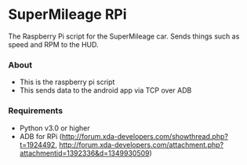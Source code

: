 # SuperMileage RPi
The Raspberry Pi script for the SuperMileage car. Sends things such as speed and RPM to the HUD.

### About
- This is the raspberry pi script
- This sends data to the android app via TCP over ADB

### Requirements
- Python v3.0 or higher
- ADB for RPi (http://forum.xda-developers.com/showthread.php?t=1924492, http://forum.xda-developers.com/attachment.php?attachmentid=1392336&d=1349930509)

